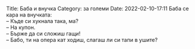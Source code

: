 Title: Баба и внучка
Category: за големи
Date: 2022-02-10-17:11
Баба се кара на внучката:  
– Къде си хукнала така, ма?  
– На купон.  
– Бърже да си сложиш гащи!  
– Бабо, ти на опера кат ходиш, слагаш ли си тапи в ушите?